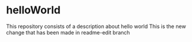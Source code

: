 # helloWorld
This repository consists of a description about hello world
This is the new change that has been made in readme-edit branch
